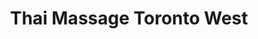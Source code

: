 ---
title: "Thai Massage Toronto West"
url: /mississauga/thai-massage-toronto-west/
shop: Massage
---